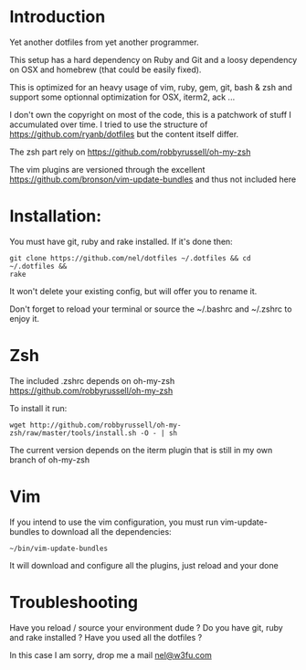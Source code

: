 # Introduction

Yet another dotfiles from yet another programmer.

This setup has a hard dependency on Ruby and Git and a loosy dependency on OSX
and homebrew (that could be easily fixed).

This is optimized for an heavy usage of vim, ruby, gem, git, bash & zsh and support 
some optionnal optimization for OSX, iterm2, ack ...

I don't own the copyright on most of the code, this is a patchwork of stuff I 
accumulated over time. I tried to use the structure of 
https://github.com/ryanb/dotfiles but the content itself differ.

The zsh part rely on https://github.com/robbyrussell/oh-my-zsh

The vim plugins are versioned through the excellent 
https://github.com/bronson/vim-update-bundles and thus not included here

# Installation:
    
You must have git, ruby and rake installed. If it's done then:

    git clone https://github.com/nel/dotfiles ~/.dotfiles && cd ~/.dotfiles &&
    rake

It won't delete your existing config, but will offer you to rename it.

Don't forget to reload your terminal or source the  ~/.bashrc and ~/.zshrc to
enjoy it.

# Zsh

The included .zshrc depends on oh-my-zsh https://github.com/robbyrussell/oh-my-zsh

To install it run:

    wget http://github.com/robbyrussell/oh-my-zsh/raw/master/tools/install.sh -O - | sh

The current version depends on the iterm plugin that is still in my own branch
of oh-my-zsh

# Vim

If you intend to use the vim configuration, you must run vim-update-bundles to 
download all the dependencies:

    ~/bin/vim-update-bundles

It will download and configure all the plugins, just reload and your done

# Troubleshooting

Have you reload / source your environment dude ?
Do you have git, ruby and rake installed ?
Have you used all the dotfiles ?

In this case I am sorry, drop me a mail nel@w3fu.com

